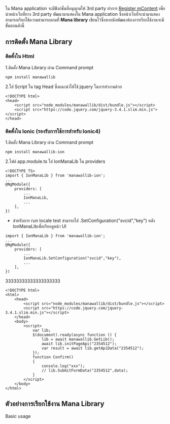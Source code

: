 ใน Mana application จะมีฟังก์ชั่นที่อนุญาตให้ 3rd party ทำการ [Register mContent](www.google.com) เพื่อนำหน้าเว็บที่ทาง 3rd party พัฒนามาแสดงใน Mana application ซึ่งหน้าเว็บที่จะนำมาแสดงสามารถเรียกใช้ความสามารถตามที่ **Mana library** เขียนไว้ซึ่งหากนักพัฒนาต้องการเรียกใช้งานจะมีขั้นตอนดังนี้
## การติดตั้ง Mana Library 
### ติดตั้งใน Html
1.ติดตั้ง Mana Library ผ่าน Command prompt
```
npm install manawallib
```

2.ใส่ Script ใน tag Head ซึ่งแนะนำให้ใช้ jquery ในการทำงานด้วย
```
<!DOCTYPE html>
<head>
    <script src="node_modules/manawallib/dist/bundle.js"></script>
    <script src="https://code.jquery.com/jquery-3.4.1.slim.min.js"></script>
</head>
```
### ติดตั้งใน Ionic (รองรับการใช้การสำหรับ Ionic4)
1.ติดตั้ง Mana Library ผ่าน Command prompt
```
npm install manawallib-ion
```

2.ไฟล์ app.module.ts ใส่ IonManaLib ใน providers
```
<!DOCTYPE TS>
import { IonManaLib } from 'manawallib-ion';
...
@NgModule({
    providers: [
        ...
        IonManaLib,
        ...
    ],
})
```
* สำหรับการ run locale test สามารถใส่ .SetConfiguration("svcid","key") หลัง IonManaLibเพื่อเรียกดูหน้า UI  
```
import { IonManaLib } from 'manawallib-ion';
...
@NgModule({
    providers: [
        ...
        IonManaLib.SetConfiguration("svcid","key"),
        ...
    ],
})
```


33333333333333333333
```
<!DOCTYPE html>
<html>
    <head>
        <script src="node_modules/manawallib/dist/bundle.js"></script>
        <script src="https://code.jquery.com/jquery-3.4.1.slim.min.js"></script>
    </head>
    <body>
        <script>
            var lib;
            $(document).ready(async function () {
                lib = await manawallib.GetLib();
                await lib.initPageApi("2354512");
                var result = await lib.getApiData("2354512");
            });
            function Confirm()
            {
                console.log("xxx");
                // lib.SubmitFormData("2354512",data);
            }
        </script>
    </body>
</html>
```

## ตัวอย่างการเรียกใช้งาน Mana Library
Basic usage

